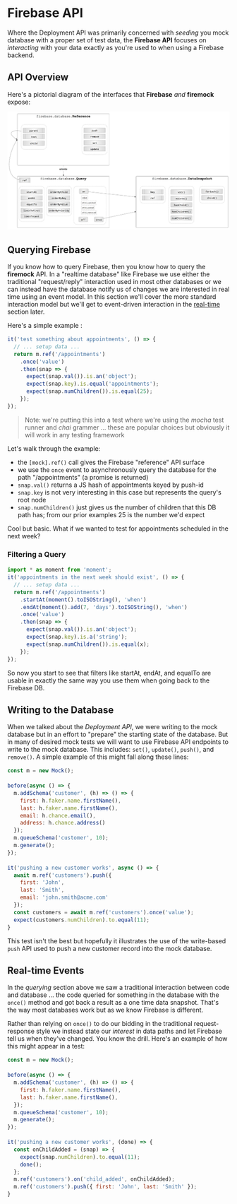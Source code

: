 # Firebase API

Where the Deployment API was primarily concerned with _seeding_ you mock database with a proper set of test data, the **Firebase API** focuses on _interacting_ with your data exactly as you're used to when using a Firebase backend.

## API Overview

Here's a pictorial diagram of the interfaces that **Firebase** _and_ **firemock** expose:

![api](../images/firebase-api.jpg)

## Querying Firebase

If you know how to query Firebase, then you know how to query the **firemock** API. In a "realtime database" like Firebase we use either the traditional "request/reply" interaction used in most other databases or we can instead have the database notify us of changes we are interested in real time using an event model. In this section we'll cover the more standard interaction model but we'll get to event-driven interaction in the [real-time](#real-time-events) section later.

Here's a simple example :

```js
it('test something about appointments', () => {
  // ... setup data ...
  return m.ref('/appointments')
    .once('value')
    .then(snap => {
      expect(snap.val()).is.an('object');
      expect(snap.key).is.equal('appointments');
      expect(snap.numChildren()).is.equal(25);
    });
});
```

> Note: we're putting this into a test where we're using the _mocha_ test runner and _chai_ grammer ... these are popular choices but obviously it will work in any testing framework

Let's walk through the example:

- the `[mock].ref()` call gives the Firebase "reference" API surface
- we use the `once` event to asynchronously query the database for the path "/appointments" (a promise is returned)
- `snap.val()` returns a JS hash of appointments keyed by push-id
- `snap.key` is not very interesting in this case but represents the query's root node
- `snap.numChildren()` just gives us the number of children that this DB path has; from our prior examples 25 is the number we'd expect

Cool but basic. What if we wanted to test for appointments scheduled in the next week?

### Filtering a Query

```js
import * as moment from 'moment';
it('appointments in the next week should exist', () => {
  // ... setup data ...
  return m.ref('/appointments')
    .startAt(moment().toISOString(), 'when')
    .endAt(moment().add(7, 'days').toISOString(), 'when')
    .once('value')
    .then(snap => {
      expect(snap.val()).is.an('object');
      expect(snap.key).is.a('string');
      expect(snap.numChildren()).is.equal(x);
    });
});
```

So now you start to see that filters like startAt, endAt, and equalTo are usable in exactly the same way you use them when going back to the Firebase DB.

## Writing to the Database

When we talked about the _Deployment API_, we were writing to the mock database but in an effort to "prepare" the starting state of the database. But in many of desired mock tests we will want to use Firebase API endpoints to write to the mock database. This includes: `set()`, `update()`, `push()`, and `remove()`. A simple example of this might fall along these lines:

```js
const m = new Mock();

before(async () => {
  m.addSchema('customer', (h) => () => {
    first: h.faker.name.firstName(),
    last: h.faker.name.firstName(),
    email: h.chance.email(),
    address: h.chance.address()
  });
  m.queueSchema('customer', 10);
  m.generate();
});

it('pushing a new customer works', async () => {
  await m.ref('customers').push({
    first: 'John',
    last: 'Smith',
    email: 'john.smith@acme.com'
  });
  const customers = await m.ref('customers').once('value');
  expect(customers.numChildren).to.equal(11);
}
```

This test isn't the best but hopefully it illustrates the use of the write-based `push` API used to push a new customer record into the mock database.

## Real-time Events

In the _querying_ section above we saw a traditional interaction between code and database ... the code queried for something in the database with the `once()` method and got back a result as a one time data snapshot. That's the way most databases work but as we know Firebase is different.

Rather than relying on `once()` to do our bidding in the traditional request-response style we instead state our _interest_ in data paths and let Firebase tell us when they've changed. You know the drill. Here's an example of how this might appear in a test:

```js
const m = new Mock();

before(async () => {
  m.addSchema('customer', (h) => () => {
    first: h.faker.name.firstName(),
    last: h.faker.name.firstName(),
  });
  m.queueSchema('customer', 10);
  m.generate();
});

it('pushing a new customer works', (done) => {
  const onChildAdded = (snap) => {
    expect(snap.numChildren).to.equal(11);
    done();
  };
  m.ref('customers').on('child_added', onChildAdded);
  m.ref('customers').push({ first: 'John', last: 'Smith' });
}
```

